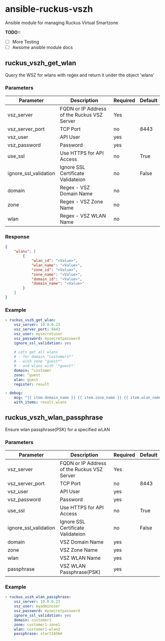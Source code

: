 # ansible-ruckus-vszh

Ansible module for managing Ruckus Virtual Smartzone

**TODO::**
 - [ ] More Testing
 - [ ] Awsome ansible module docs

## ruckus_vszh_get_wlan

Query the WSZ for wlans with regex and return it under the object 'wlans'

### Parameters

| Parameter | Description | Required  | Default |
| --------- | ----------- | --------- | ------- |
| vsz_server        | FQDN or IP Address of the Ruckus VSZ Server | Yes | |
| vsz_server_port   | TCP Port | no | 8443 |
| vsz_user          | API User | yes | | 
| vsz_password      | Password | yes | | 
| use_ssl | Use HTTPS for API Access | no | True |
| ignore_ssl_validation | Ignore SSL Certificate Validateion | no | False |
| domain | Regex - VSZ Domain Name | no | |
| zone | Regex - VSZ Zone Name | no | |
| wlan | Regex - VSZ WLAN Name | no | |

### Response

```json
{ 
    "wlans": [
        {
            "wlan_id": "<Value>",
            "wlan_name": "<Value>",
            "zone_id": "<Value>",
            "zone_name": "<Value>",
            "domain_id": "<Value>",
            "domain_name": "<Value>"
        }
    ]
}
``` 

### Example

```yaml
- ruckus_vszh_get_wlan:
    vsz_server: 10.0.0.23
    vsz_server_port: 8443
    vsz_user: mysecretuser
    vsz_password: mysecretpassword
    ignore_ssl_validation: yes
    
    # Lets get all wlans 
    # - for domain "customer1*" 
    # - with zone "guest*" 
    # - and wlans with '*guest*'
    domain: ^customer
    zone: ^guest
    wlan: guest
    register: result

- debug:
    msg: "{{ item.domain_name }} {{ item.zone_name }} {{ item.wlan_name }}"
    with_items: result.wlans
``` 

## ruckus_vszh_wlan_passphrase

Ensure wlan passphrase(PSK) for a specified wLAN

### Parameters

| Parameter | Description | Required  | Default |
| --------- | ----------- | --------- | ------- |
| vsz_server        | FQDN or IP Address of the Ruckus VSZ Server | Yes | |
| vsz_server_port   | TCP Port | no | 8443 |
| vsz_user          | API User | yes | | 
| vsz_password      | Password | yes | | 
| use_ssl | Use HTTPS for API Access | no | True |
| ignore_ssl_validation | Ignore SSL Certificate Validateion | no | False |
| domain | VSZ Domain Name | yes | |
| zone | VSZ Zone Name | yes | |
| wlan | VSZ WLAN Name | yes | |
| passphrase | VSZ WLAN Passphrase(PSK) | yes | |

### Example

```yaml
- ruckus_vszh_wlan_passphrase:
    vsz_server: 10.0.0.23
    vsz_user: myadminuser
    vsz_password: mysecretpassword
    ignore_ssl_validation: yes
    domain: customer1
    zone: customer1-zone1
    wlan: customer1-wlan2
    passphrase: start3456#
```
